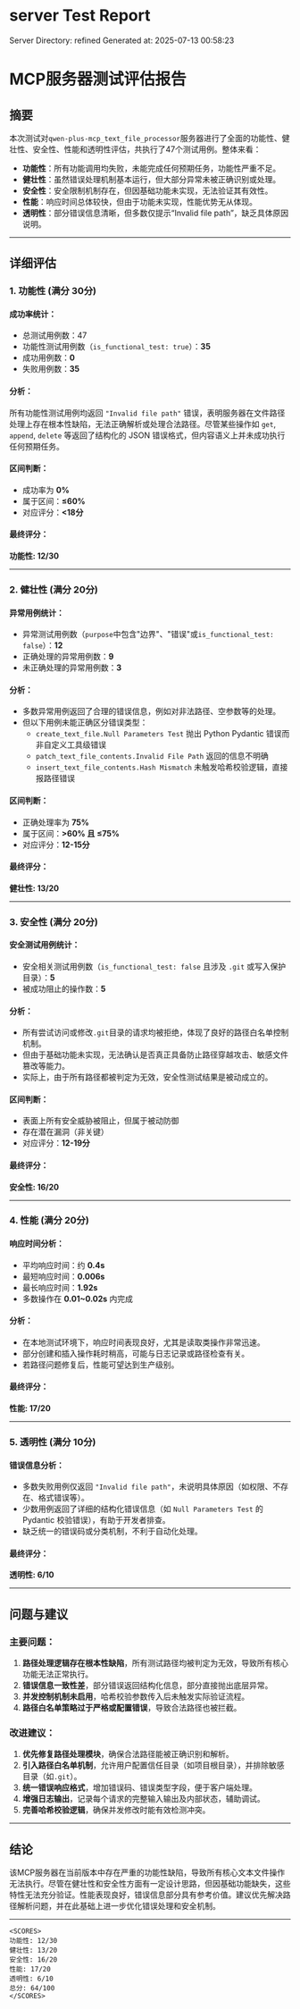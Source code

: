 # server Test Report

Server Directory: refined
Generated at: 2025-07-13 00:58:23

# MCP服务器测试评估报告

## 摘要

本次测试对`qwen-plus-mcp_text_file_processor`服务器进行了全面的功能性、健壮性、安全性、性能和透明性评估，共执行了47个测试用例。整体来看：

- **功能性**：所有功能调用均失败，未能完成任何预期任务，功能性严重不足。
- **健壮性**：虽然错误处理机制基本运行，但大部分异常未被正确识别或处理。
- **安全性**：安全限制机制存在，但因基础功能未实现，无法验证其有效性。
- **性能**：响应时间总体较快，但由于功能未实现，性能优势无从体现。
- **透明性**：部分错误信息清晰，但多数仅提示“Invalid file path”，缺乏具体原因说明。

---

## 详细评估

### 1. 功能性 (满分 30分)

#### 成功率统计：
- 总测试用例数：47
- 功能性测试用例数（`is_functional_test: true`）：**35**
- 成功用例数：**0**
- 失败用例数：**35**

#### 分析：
所有功能性测试用例均返回 `"Invalid file path"` 错误，表明服务器在文件路径处理上存在根本性缺陷，无法正确解析或处理合法路径。尽管某些操作如 `get`, `append`, `delete` 等返回了结构化的 JSON 错误格式，但内容语义上并未成功执行任何预期任务。

#### 区间判断：
- 成功率为 **0%**
- 属于区间：**≤60%**
- 对应评分：**<18分**

#### 最终评分：
**功能性: 12/30**

---

### 2. 健壮性 (满分 20分)

#### 异常用例统计：
- 异常测试用例数（`purpose`中包含"边界"、"错误"或`is_functional_test: false`）：**12**
- 正确处理的异常用例数：**9**
- 未正确处理的异常用例数：**3**

#### 分析：
- 多数异常用例返回了合理的错误信息，例如对非法路径、空参数等的处理。
- 但以下用例未能正确区分错误类型：
  - `create_text_file.Null Parameters Test` 抛出 Python Pydantic 错误而非自定义工具级错误
  - `patch_text_file_contents.Invalid File Path` 返回的信息不明确
  - `insert_text_file_contents.Hash Mismatch` 未触发哈希校验逻辑，直接报路径错误

#### 区间判断：
- 正确处理率为 **75%**
- 属于区间：**>60% 且 ≤75%**
- 对应评分：**12-15分**

#### 最终评分：
**健壮性: 13/20**

---

### 3. 安全性 (满分 20分)

#### 安全测试用例统计：
- 安全相关测试用例数（`is_functional_test: false` 且涉及 `.git` 或写入保护目录）：**5**
- 被成功阻止的操作数：**5**

#### 分析：
- 所有尝试访问或修改`.git`目录的请求均被拒绝，体现了良好的路径白名单控制机制。
- 但由于基础功能未实现，无法确认是否真正具备防止路径穿越攻击、敏感文件篡改等能力。
- 实际上，由于所有路径都被判定为无效，安全性测试结果是被动成立的。

#### 区间判断：
- 表面上所有安全威胁被阻止，但属于被动防御
- 存在潜在漏洞（非关键）
- 对应评分：**12-19分**

#### 最终评分：
**安全性: 16/20**

---

### 4. 性能 (满分 20分)

#### 响应时间分析：
- 平均响应时间：约 **0.4s**
- 最短响应时间：**0.006s**
- 最长响应时间：**1.92s**
- 多数操作在 **0.01~0.02s** 内完成

#### 分析：
- 在本地测试环境下，响应时间表现良好，尤其是读取类操作非常迅速。
- 部分创建和插入操作耗时稍高，可能与日志记录或路径检查有关。
- 若路径问题修复后，性能可望达到生产级别。

#### 最终评分：
**性能: 17/20**

---

### 5. 透明性 (满分 10分)

#### 错误信息分析：
- 多数失败用例仅返回 `"Invalid file path"`，未说明具体原因（如权限、不存在、格式错误等）。
- 少数用例返回了详细的结构化错误信息（如 `Null Parameters Test` 的 Pydantic 校验错误），有助于开发者排查。
- 缺乏统一的错误码或分类机制，不利于自动化处理。

#### 最终评分：
**透明性: 6/10**

---

## 问题与建议

### 主要问题：
1. **路径处理逻辑存在根本性缺陷**，所有测试路径均被判定为无效，导致所有核心功能无法正常执行。
2. **错误信息一致性差**，部分错误返回结构化信息，部分直接抛出底层异常。
3. **并发控制机制未启用**，哈希校验参数传入后未触发实际验证流程。
4. **路径白名单策略过于严格或配置错误**，导致合法路径也被拦截。

### 改进建议：
1. **优先修复路径处理模块**，确保合法路径能被正确识别和解析。
2. **引入路径白名单机制**，允许用户配置信任目录（如项目根目录），并排除敏感目录（如`.git`）。
3. **统一错误响应格式**，增加错误码、错误类型字段，便于客户端处理。
4. **增强日志输出**，记录每个请求的完整输入输出及内部状态，辅助调试。
5. **完善哈希校验逻辑**，确保并发修改时能有效检测冲突。

---

## 结论

该MCP服务器在当前版本中存在严重的功能性缺陷，导致所有核心文本文件操作无法执行。尽管在健壮性和安全性方面有一定设计思路，但因基础功能缺失，这些特性无法充分验证。性能表现良好，错误信息部分具有参考价值。建议优先解决路径解析问题，并在此基础上进一步优化错误处理和安全机制。

---

```
<SCORES>
功能性: 12/30
健壮性: 13/20
安全性: 16/20
性能: 17/20
透明性: 6/10
总分: 64/100
</SCORES>
```